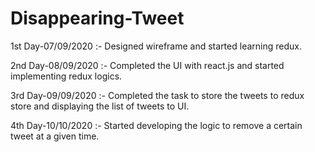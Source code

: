 # Disappearing-Tweet

1st Day-07/09/2020 :- Designed wireframe and started learning redux.

2nd Day-08/09/2020 :- Completed the UI with react.js and started implementing redux logics.

3rd Day-09/09/2020 :- Completed the task to store the tweets to redux store and displaying the list of tweets to UI.

4th Day-10/10/2020 :- Started developing the logic to remove a certain tweet at a given time.
